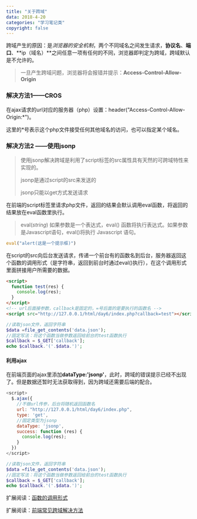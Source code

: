 ```yaml
---
title: "关于跨域"
data: 2018-4-20
categories: "学习笔记类"
copyright: false
---
```


​	跨域产生的原因：是*浏览器的安全机制*，两个不同域名之间发生请求，**协议名**、**端口**、**ip（域名）**之间任意一项有任何的不同，浏览器即判定为跨域，跨域默认是不允许的。

> 一旦产生跨域问题，浏览器将会报错并提示：**Access-Control-Allow-Origin**

<!--more-->

### 解决方法1——CROS

​	在ajax请求的url对应的服务器（php）设置：header("Access-Control-Allow-Origin:*")。

这里的*号表示这个php文件接受任何其他域名的访问，也可以指定某个域名。

### 解决方法2 ——使用jsonp

> 使用jsonp解决跨域是利用了script标签的src属性具有天然的可跨域特性来实现的。
>
> jsonp是通过script的src来发送的
>
> jsonp只能以get方式发送请求

​	在前端的script标签里请求php文件，返回的结果会默认调用eval函数，将返回的结果放在eval函数里执行。

> eval(*string*)	如果参数是一个表达式，eval() 函数将执行表达式。如果参数是Javascript语句，eval()将执行 Javascript 语句。

```javascript
eval("alert(这是一个提示框)")
```

​	在script的src向后台发送请求，传递一个前台有的函数名到后台，服务器返回这个函数的调用形式（是字符串，返回到前台时通过eval()执行），在这个调用形式里面拼接用户所需要的数据。

```html
<script>
  function test(res) {
    console.log(res);
  }
</script>
<!-- url后面接参数，callback是固定的，=号后面的是要执行的函数名 -->
<script src="http://127.0.0.1/html/day6/index.php?callback=test"></script>
```

```php
//读取json文件，返回字符串
$data =file_get_contents('data.json');
//固定写法：将这个函数当做参数返回给前台的test函数执行
$callback = $_GET['callback'];
echo $callback.'('.$data.')';
```



#### 利用ajax

​	在前端页面的ajax里添加**dataType:'jsonp'**，此时，跨域的错误提示已经不出现了。但是数据还暂时无法获取得到，因为跨域还需要后端的配合。

```javascript
<script>
  $.ajax({
    //不做url传参，后台将随机返回函数名
    url: "http://127.0.0.1/html/day6/index.php",
    type: 'get',
    //固定类型为jsonp
    dataType: 'jsonp',
    success: function (res) {
      console.log(res);
    }
  })
</script>
```

```php
//读取json文件，返回字符串
$data =file_get_contents('data.json');
//固定写法：将这个函数当做参数返回给前台的test函数执行
$callback = $_GET['callback'];
echo $callback.'('.$data.')';
```



扩展阅读：[函数的调用形式](https://blog.csdn.net/qq_16415157/article/details/53033953) 

扩展阅读：[前端常见跨域解决方法](https://www.cnblogs.com/roam/p/7520433.html) 

